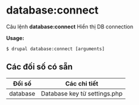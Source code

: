 # database:connect
Câu lệnh **database:connect** Hiển thị DB connection

**Usage:**
```
$ drupal database:connect [arguments] 
```

## Các đối số có sẵn
Đối số | Các chi tiết
---------|-------------
database | Database key từ settings.php
